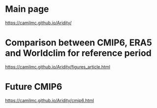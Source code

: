 # Main page

https://camilmc.github.io/Aridity/

# Comparison between CMIP6, ERA5 and Worldclim for reference period

https://camilmc.github.io/Aridity/figures_article.html

# Future CMIP6

https://camilmc.github.io/Aridity/cmip6.html
